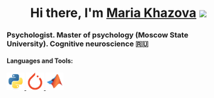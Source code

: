 <h1 align="center">Hi there, I'm <a href="https://mkhazova.ru/" target="_blank">Maria Khazova</a> 
<img src="https://github.com/blackcater/blackcater/raw/main/images/Hi.gif" height="32"/></h1>
<h3 align="left">Psychologist. Master of psychology (Moscow State University). Cognitive neuroscience 🇷🇺</h3>

<h4 align="left">Languages and Tools:</h4>
<a href="https://www.python.org" target="_blank"> <img src="https://raw.githubusercontent.com/devicons/devicon/master/icons/python/python-original.svg" alt="python" width="40" height="40"/> </a>
<a href="https://www.pytorch.org" target="_blank"> <img src="https://github.com/devicons/devicon/blob/master/icons/pytorch/pytorch-original.svg" alt="pytorch" width="40" height="40"/> </a>
<a href="https://www.mathworks.com" target="_blank"> <img src="https://github.com/devicons/devicon/blob/master/icons/matlab/matlab-original.svg" alt="matlab" width="40" height="40"/> </a>



<!---
mkhazova/mkhazova is a ✨ special ✨ repository because its `README.md` (this file) appears on your GitHub profile.
You can click the Preview link to take a look at your changes.
--->
